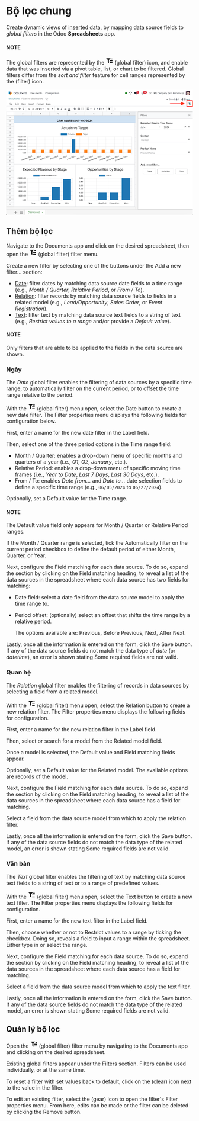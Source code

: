 # Bộ lọc chung

Create dynamic views of [inserted data](applications/productivity/spreadsheet/insert.md), by mapping data source fields to *global
filters* in the Odoo **Spreadsheets** app.

#### NOTE
The global filters are represented by the <svg xmlns="http://www.w3.org/2000/svg" width="20" height="20" viewbox="0 0 20 20"><path fill="currentColor" d="M1 3h12L7 9M5.5 6h3v11l-3-3M14 4h4v2h-4m-3 3h7v2h-7m0 3h7v2h-7"></path></svg> (global filter) icon, and enable data that was inserted
via a pivot table, list, or chart to be filtered. Global filters differ from the *sort and
filter* feature for cell ranges represented by the <i class="fa fa-filter"></i> (filter) icon.

![The global filters menu sidebar on a spreadsheet.](../../../.gitbook/assets/global-filters-menu.png)

## Thêm bộ lọc

Navigate to the Documents app and click on the desired spreadsheet, then open the
<svg xmlns="http://www.w3.org/2000/svg" width="20" height="20" viewbox="0 0 20 20"><path fill="currentColor" d="M1 3h12L7 9M5.5 6h3v11l-3-3M14 4h4v2h-4m-3 3h7v2h-7m0 3h7v2h-7"></path></svg> (global filter) filter menu.

Create a new filter by selecting one of the buttons under the Add a new filter...
section:

- [Date](#spreadsheet-global-filter-date): filter dates by matching data source date fields to
  a time range (e.g., *Month / Quarter*, *Relative Period*, or *From / To*).
- [Relation](#spreadsheet-global-filter-relation): filter records by matching data source
  fields to fields in a related model (e.g., *Lead/Opportunity*, *Sales Order*, or *Event
  Registration*).
- [Text](#spreadsheet-global-filter-text): filter text by matching data source text fields to a
  string of text (e.g., *Restrict values to a range* and/or provide a *Default value*).

#### NOTE
Only filters that are able to be applied to the fields in the data source are shown.

<a id="spreadsheet-global-filter-date"></a>

### Ngày

The *Date* global filter enables the filtering of data sources by a specific time range, to
automatically filter on the current period, or to offset the time range relative to the period.

With the <svg xmlns="http://www.w3.org/2000/svg" width="20" height="20" viewbox="0 0 20 20"><path fill="currentColor" d="M1 3h12L7 9M5.5 6h3v11l-3-3M14 4h4v2h-4m-3 3h7v2h-7m0 3h7v2h-7"></path></svg> (global filter) menu open, select the Date button to create a new date filter.
The Filter properties menu displays the following fields for configuration below.

First, enter a name for the new date filter in the Label field.

Then, select one of the three period options in the Time range field:

- Month / Quarter: enables a drop-down menu of specific months and quarters of a year
  (i.e., *Q1*, *Q2*, *January*, etc.).
- Relative Period: enables a drop-down menu of specific moving time frames (i.e., *Year
  to Date*, *Last 7 Days*, *Last 30 Days*, etc.).
- From / To: enables *Date from...* and *Date to...* date selection fields to define a
  specific time range (e.g., `06/05/2024` to `06/27/2024`).

Optionally, set a Default value for the Time range.

#### NOTE
The Default value field only appears for Month / Quarter or
Relative Period ranges.

If the Month / Quarter range is selected, tick the Automatically filter on
the current period checkbox to define the default period of either Month,
Quarter, or Year.

Next, configure the Field matching for each data source. To do so, expand the section by
clicking on the Field matching heading, to reveal a list of the data sources in the
spreadsheet where each data source has two fields for matching:

- Date field: select a date field from the data source model to apply the time range to.
- Period offset: (optionally) select an offset that shifts the time range by a relative
  period.

  The options available are: Previous, Before Previous, Next,
  After Next.

Lastly, once all the information is entered on the form, click the Save button. If any
of the data source fields do not match the data type of *date* (or *datetime*), an error is shown
stating Some required fields are not valid.

<a id="spreadsheet-global-filter-relation"></a>

### Quan hệ

The *Relation* global filter enables the filtering of records in data sources by selecting a field
from a related model.

With the <svg xmlns="http://www.w3.org/2000/svg" width="20" height="20" viewbox="0 0 20 20"><path fill="currentColor" d="M1 3h12L7 9M5.5 6h3v11l-3-3M14 4h4v2h-4m-3 3h7v2h-7m0 3h7v2h-7"></path></svg> (global filter) menu open, select the Relation button to create a new relation
filter. The Filter properties menu displays the following fields for configuration.

First, enter a name for the new relation filter in the Label field.

Then, select or search for a model from the Related model field.

Once a model is selected, the Default value and Field matching fields
appear.

Optionally, set a Default value for the Related model. The available options
are records of the model.

Next, configure the Field matching for each data source. To do so, expand the section by
clicking on the Field matching heading, to reveal a list of the data sources in the
spreadsheet where each data source has a field for matching.

Select a field from the data source model from which to apply the relation filter.

Lastly, once all the information is entered on the form, click the Save button. If any
of the data source fields do not match the data type of the related model, an error is shown
stating Some required fields are not valid.

<a id="spreadsheet-global-filter-text"></a>

### Văn bản

The *Text* global filter enables the filtering of text by matching data source text fields to a
string of text or to a range of predefined values.

With the <svg xmlns="http://www.w3.org/2000/svg" width="20" height="20" viewbox="0 0 20 20"><path fill="currentColor" d="M1 3h12L7 9M5.5 6h3v11l-3-3M14 4h4v2h-4m-3 3h7v2h-7m0 3h7v2h-7"></path></svg> (global filter) menu open, select the Text button to create a new text filter.
The Filter properties menu displays the following fields for configuration.

First, enter a name for the new text filter in the Label field.

Then, choose whether or not to Restrict values to a range by ticking the checkbox. Doing
so, reveals a field to input a range within the spreadsheet. Either type in or select the range.

Next, configure the Field matching for each data source. To do so, expand the section by
clicking on the Field matching heading, to reveal a list of the data sources in the
spreadsheet where each data source has a field for matching.

Select a field from the data source model from which to apply the text filter.

Lastly, once all the information is entered on the form, click the Save button. If any
of the data source fields do not match the data type of the related model, an error is shown
stating Some required fields are not valid.

## Quản lý bộ lọc

Open the <svg xmlns="http://www.w3.org/2000/svg" width="20" height="20" viewbox="0 0 20 20"><path fill="currentColor" d="M1 3h12L7 9M5.5 6h3v11l-3-3M14 4h4v2h-4m-3 3h7v2h-7m0 3h7v2h-7"></path></svg> (global filter) filter menu by navigating to the Documents app and
clicking on the desired spreadsheet.

Existing global filters appear under the Filters section. Filters can be used
individually, or at the same time.

To reset a filter with set values back to default, click on the <i class="fa fa-times"></i> (clear) icon next
to the value in the filter.

To edit an existing filter, select the <i class="fa fa-cog"></i> (gear) icon to open the filter's
Filter properties menu. From here, edits can be made or the filter can be deleted by
clicking the Remove button.
